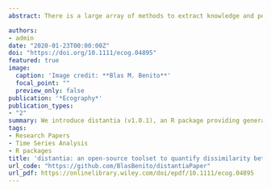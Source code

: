 ```yaml
---
abstract: There is a large array of methods to extract knowledge and perform ecological forecasting from ecological time‐series. However, in spite of its importance for data‐mining, pattern‐matching and ecological synthesis, methods to assess their similarity are scarce. We introduce distantia (v1.0.1), an R package providing general toolset to quantify dissimilarity between ecological time‐series, independently of their regularity and number of samples. The functions in distantia provide the means to compute dissimilarity scores by time and by shape and assess their significance, evaluate the partial contribution of each variable to dissimilarity, and align or combine sequences by similarity. We evaluate the sensitivity of the dissimilarity metrics implemented in distantia, describe its structure and functionality, and showcase its applications with two examples. Particularly, we evaluate how geographic factors drive the dissimilarity between nine pollen sequences dated to the Last Interglacial, and compare the temporal dynamics of climate and enhanced vegetation index of three stands across the range of the European beech. We expect this package may enhance the capabilities of researchers from different fields to explore dissimilarity patterns between multivariate ecological time‐series, and aid in generating and testing new hypotheses on why the temporal dynamics of complex‐systems changes over space and time.

authors:
- admin
date: "2020-01-23T00:00:00Z"
doi: "https://doi.org/10.1111/ecog.04895"
featured: true
image:
  caption: 'Image credit: **Blas M. Benito**'
  focal_point: ""
  preview_only: false
publication: '*Ecography*'
publication_types:
- "2"
summary: We introduce distantia (v1.0.1), an R package providing general toolset to quantify dissimilarity between ecological time‐series, independently of their regularity and number of samples. The functions in distantia provide the means to compute dissimilarity scores by time and by shape and assess their significance, evaluate the partial contribution of each variable to dissimilarity, and align or combine sequences by similarity.
tags:
- Research Papers
- Time Series Analysis
- R packages
title: 'distantia: an open‐source toolset to quantify dissimilarity between multivariate ecological time‐series'
url_code: "https://github.com/BlasBenito/distantiaPaper"
url_pdf: https://onlinelibrary.wiley.com/doi/epdf/10.1111/ecog.04895
---
```


